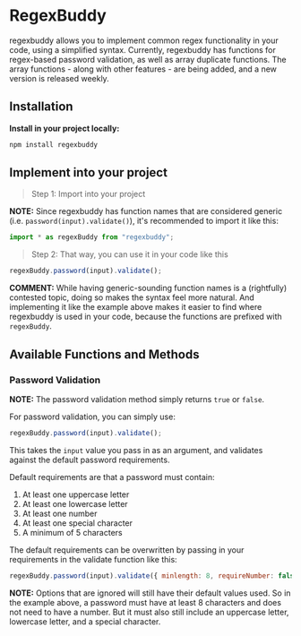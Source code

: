 # RegexBuddy

regexbuddy allows you to implement common regex functionality in your code, using a simplified syntax. Currently, regexbuddy has functions for regex-based password validation, as well as array duplicate functions. The array functions - along with other features - are being added, and a new version is released weekly. 

## Installation

**Install in your project locally:**

```bash
npm install regexbuddy
```

## Implement into your project

> Step 1: Import into your project

**NOTE:** Since regexbuddy has function names that are considered generic (i.e. `password(input).validate()`), it's recommended to import it like this:

```javascript
import * as regexBuddy from "regexbuddy";
```

> Step 2: That way, you can use it in your code like this

```javascript
regexBuddy.password(input).validate();
```

**COMMENT:** While having generic-sounding function names is a (rightfully) contested topic, doing so makes the syntax feel more natural. And implementing it like the example above makes it easier to find where regexbuddy is used in your code, because the functions are prefixed with `regexBuddy`.

## Available Functions and Methods

### Password Validation

**NOTE:** The password validation method simply returns `true` or `false`.

For password validation, you can simply use:

```javascript
regexBuddy.password(input).validate();
```

This takes the `input` value you pass in as an argument, and validates against the default password requirements.

Default requirements are that a password must contain:

1. At least one uppercase letter
2. At least one lowercase letter
3. At least one number
4. At least one special character
5. A minimum of 5 characters

The default requirements can be overwritten by passing in your requirements in the validate function like this:

```javascript
regexBuddy.password(input).validate({ minlength: 8, requireNumber: false });
```

**NOTE:** Options that are ignored will still have their default values used. So in the example above, a password must have at least 8 characters and does not need to have a number. But it must also still include an uppercase letter, lowercase letter, and a special character.